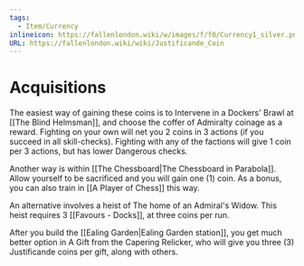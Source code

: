 ```yaml
---
tags:
  - Item/Currency
inlineicon: https://fallenlondon.wiki/w/images/f/f0/Currency1_silver.png
URL: https://fallenlondon.wiki/wiki/Justificande_Coin
---
```


# Acquisitions

The easiest way of gaining these coins is to Intervene in a Dockers' Brawl at [[The Blind Helmsman]], and choose the coffer of Admiralty coinage as a reward. Fighting on your own will net you 2 coins in 3 actions (if you succeed in all skill-checks). Fighting with any of the factions will give 1 coin per 3 actions, but has lower Dangerous checks.

Another way is within [[The Chessboard|The Chessboard in Parabola]]. Allow yourself to be sacrificed and you will gain one (1) coin. As a bonus, you can also train in [[A Player of Chess]] this way.

An alternative involves a heist of The home of an Admiral's Widow. This heist requires 3 [[Favours - Docks]], at three coins per run.

After you build the [[Ealing Garden|Ealing Garden station]], you get much better option in A Gift from the Capering Relicker, who will give you three (3) Justificande coins per gift, along with others. 
